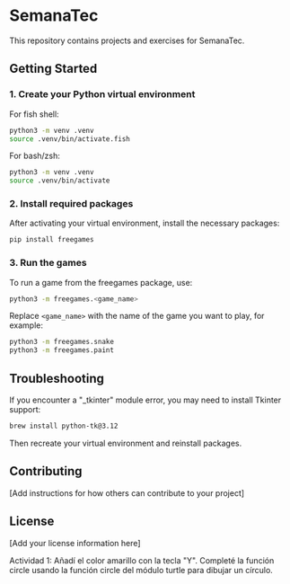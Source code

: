 # SemanaTec

This repository contains projects and exercises for SemanaTec.

## Getting Started

### 1. Create your Python virtual environment

For fish shell:

```bash
python3 -m venv .venv
source .venv/bin/activate.fish
```

For bash/zsh:

```bash
python3 -m venv .venv
source .venv/bin/activate
```

### 2. Install required packages

After activating your virtual environment, install the necessary packages:

```bash
pip install freegames
```

### 3. Run the games

To run a game from the freegames package, use:

```bash
python3 -m freegames.<game_name>
```

Replace `<game_name>` with the name of the game you want to play, for example:

```bash
python3 -m freegames.snake
python3 -m freegames.paint
```

## Troubleshooting

If you encounter a "_tkinter" module error, you may need to install Tkinter support:

```bash
brew install python-tk@3.12
```

Then recreate your virtual environment and reinstall packages.

## Contributing

[Add instructions for how others can contribute to your project]

## License

[Add your license information here]

Actividad 1:
Añadí el color amarillo con la tecla "Y".
Completé la función circle usando la función circle del módulo turtle para dibujar un círculo.
